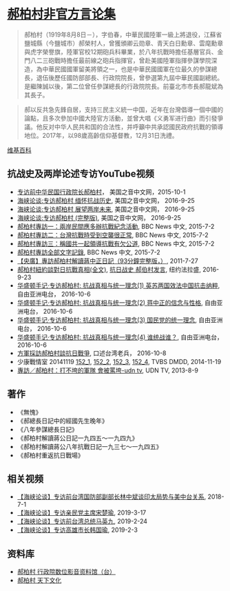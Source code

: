 # [郝柏村非官方言论集](https://hbc1919.github.io)

> 郝柏村（1919年8月8日－），字伯春，中華民國陸軍一級上將退役，江蘇省鹽城縣（今鹽城市）郝榮村人，曾獲頒卿云勋章、青天白日勳章、雲麾勳章與虎字榮譽旗，陸軍官校12期砲兵科畢業，於八年抗戰時擔任基層官兵、金門八二三砲戰時擔任最前線之砲兵指揮官，曾赴美國陸軍指揮參謀學院深造，為中華民國國軍留美將領之一，也是中華民國國軍在位最久的參謀總長，退伍後歷任國防部部長、行政院院長，曾參選第九屆中華民國副總統。是繼陳誠以後，第二位曾任參謀總長的行政院院長。前臺北市市長郝龍斌為其長子。

> 郝以反共急先鋒自居，支持三民主义統一中国，近年在台灣倡導一個中國的論點，且多次參加中國大陸官方活動，並曾大唱《义勇军进行曲》而引發爭議。他反对中华人民共和国的合法性，并呼籲中共承認國民政府抗戰的領導地位。2017年，以98歲高齡信仰基督教，12月31日洗禮。 

[维基百科](https://zh.wikipedia.org/zh/%E9%83%9D%E6%9F%8F%E6%9D%91)

## 抗战史及两岸论述专访YouTube视频
* [专访前中华民国行政院长郝柏村](https://www.youtube.com/watch?v=mtYzo1bwG7Y)， 美国之音中文网，2015-10-1
* [海峡论谈:专访郝柏村 缅怀抗战历史](https://www.youtube.com/watch?v=uw0Vxsl4XYY), 美国之音中文网， 2016-9-25
* [海峡论谈:专访郝柏村 展望两岸未来](https://www.youtube.com/watch?v=Nj2aqkIXlP4), 美国之音中文网， 2016-9-25
* [海峡论谈:专访郝柏村 (完整版)](https://www.youtube.com/watch?v=rVr9gZsGn5g), 美国之音中文网， 2016-9-25
* [郝柏村專訪一：兩岸民間應多辦抗戰紀念活動](https://www.youtube.com/watch?v=KrktrdEcHUI), BBC News 中文, 2015-7-2
* [郝柏村專訪二：台灣抗戰時受到空襲很正常](https://www.youtube.com/watch?v=hAivmKxWD7A), BBC News 中文, 2015-7-2
* [郝柏村專訪三：稱國共一起領導抗戰有欠公道](https://www.youtube.com/watch?v=29VadiLPsjo), BBC News 中文, 2015-7-2
* [郝柏村專訪全部文字記錄](https://www.bbc.com/zhongwen/simp/indepth/2015/07/150702_hao_intv_script_for_yt), BBC News 中文, 2015-7-2
* [【央廣】專訪郝柏村解讀蔣中正日記（93分鐘完整版，）](https://www.youtube.com/watch?v=YP-XrUdI62o), 2011-7-27
* [郝柏村紐約談對日抗戰真相(全文)](https://www.youtube.com/watch?v=_ILFOHPZnB4), [抗日战史 郝伯村发言](https://www.youtube.com/watch?v=l5xNxnASUTk), 纽约法拉盛, 2016-9-23 
* [华盛顿手记·专访郝柏村: 抗战真相与统一理念(1) 英苏两国效法中国抗击纳粹](https://www.youtube.com/watch?v=N6EXqPxQg6Q), 自由亚洲电台， 2016-10-6
* [华盛顿手记·专访郝柏村: 抗战真相与统一理念(2) 蒋中正的信念与性格](https://www.youtube.com/watch?v=d_gAfzBwqCE), 自由亚洲电台， 2016-10-6
* [华盛顿手记·专访郝柏村: 抗战真相与统一理念(3) 国民党的统一理念](https://www.youtube.com/watch?v=70tGhh2K4u8), 自由亚洲电台， 2016-10-6
* [华盛顿手记·专访郝柏村: 抗战真相与统一理念(4) 谁统战谁？](https://www.youtube.com/watch?v=m8OY3fYsLl8), 自由亚洲电台， 2016-10-6
* [方軍採訪郝柏村談抗日戰爭](https://www.youtube.com/watch?v=dOYBkPARkQ8), 口述台湾老兵， 2016-10-8
* 少康戰情室 20141119 [152_1](https://www.youtube.com/watch?v=7dzos8auXWY), [152_2](https://www.youtube.com/watch?v=ML2SELn_rWQ), [152_3](https://www.youtube.com/watch?v=KnICGkGyU24), [152_4](https://www.youtube.com/watch?v=JD3elK7K-z8), TVBS DMDD, 2014-11-19
* [專訪／郝柏村：打不垮的軍隊 會被罵垮-udn tv](https://www.youtube.com/watch?v=jGn6HYytvP0), UDN TV, 2013-8-9

## 著作
* 《無愧》
* 《郝總長日記中的經國先生晚年》
* 《八年參謀總長日記》
* 《郝柏村解讀蔣公日記一九四五～一九四九》
* 《郝柏村解讀蔣公八年抗戰日記一九三七～一九四五》
* 《郝柏村重返抗日戰場》


## 相关视频
* [【海峡论谈】专访前台湾国防部副部长林中斌谈印太局势与美中台关系](https://www.youtube.com/watch?v=hGL2l2QHSA8), 2018-7-1
* [【海峡论谈】专访亲民党主席宋楚瑜](https://www.youtube.com/watch?v=dgNizfSdsC0), 2019-3-17
* [【海峡论谈】专访前台湾总统马英九](https://www.youtube.com/watch?v=QnxMwx5EMA4), 2019-2-24 
* [【海峡论谈】专访高雄市长韩国瑜](https://www.youtube.com/watch?v=n0P9GikKz6I), 2019-2-3



## 资料库
* [郝柏村 行政院数位影音资料馆（台）](https://video.ey.gov.tw/?eyp=archive&ccid=2&cid=2010000&eid=2012500&ptype=list&title=%E9%83%9D%E6%9F%8F%E6%9D%91)
* [郝柏村 天下文化](https://bookzone.cwgv.com.tw/authors/details/404)

